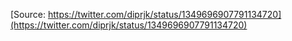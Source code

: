 [Source: https://twitter.com/diprjk/status/1349696907791134720](https://twitter.com/diprjk/status/1349696907791134720)